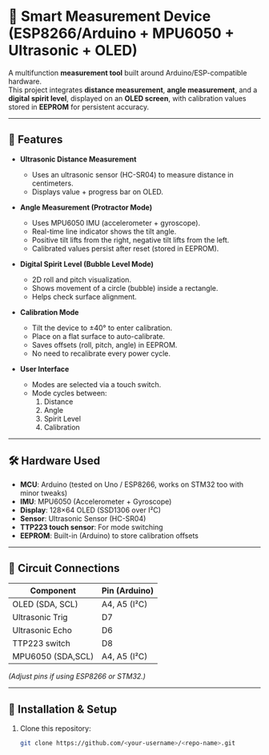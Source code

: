 # 📐 Smart Measurement Device (ESP8266/Arduino + MPU6050 + Ultrasonic + OLED)

A multifunction **measurement tool** built around Arduino/ESP-compatible hardware.  
This project integrates **distance measurement**, **angle measurement**, and a **digital spirit level**, displayed on an **OLED screen**, with calibration values stored in **EEPROM** for persistent accuracy.

---

## 🚀 Features
- **Ultrasonic Distance Measurement**  
  - Uses an ultrasonic sensor (HC-SR04) to measure distance in centimeters.  
  - Displays value + progress bar on OLED.

- **Angle Measurement (Protractor Mode)**  
  - Uses MPU6050 IMU (accelerometer + gyroscope).  
  - Real-time line indicator shows the tilt angle.  
  - Positive tilt lifts from the right, negative tilt lifts from the left.  
  - Calibrated values persist after reset (stored in EEPROM).

- **Digital Spirit Level (Bubble Level Mode)**  
  - 2D roll and pitch visualization.  
  - Shows movement of a circle (bubble) inside a rectangle.  
  - Helps check surface alignment.

- **Calibration Mode**  
  - Tilt the device to ±40° to enter calibration.  
  - Place on a flat surface to auto-calibrate.  
  - Saves offsets (roll, pitch, angle) in EEPROM.  
  - No need to recalibrate every power cycle.

- **User Interface**  
  - Modes are selected via a touch switch.  
  - Mode cycles between:  
    1. Distance  
    2. Angle  
    3. Spirit Level  
    4. Calibration

---

## 🛠️ Hardware Used
- **MCU**: Arduino (tested on Uno / ESP8266, works on STM32 too with minor tweaks)  
- **IMU**: MPU6050 (Accelerometer + Gyroscope)  
- **Display**: 128×64 OLED (SSD1306 over I²C)  
- **Sensor**: Ultrasonic Sensor (HC-SR04)  
- **TTP223 touch sensor**: For mode switching  
- **EEPROM**: Built-in (Arduino) to store calibration offsets  

---

## 🔌 Circuit Connections

| Component        | Pin (Arduino)   |
|------------------|-----------------|
| OLED (SDA, SCL)  | A4, A5 (I²C)    |
| Ultrasonic Trig  | D7              |
| Ultrasonic Echo  | D6              |
| TTP223 switch    | D8              |
| MPU6050 (SDA,SCL)| A4, A5 (I²C)    |

*(Adjust pins if using ESP8266 or STM32.)*

---

## 📲 Installation & Setup
1. Clone this repository:
   ```bash
   git clone https://github.com/<your-username>/<repo-name>.git
